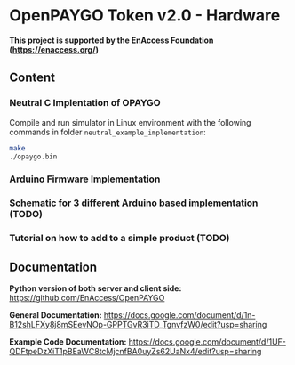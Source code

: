 # OpenPAYGO Token v2.0 - Hardware

**This project is supported by the EnAccess Foundation (https://enaccess.org/)**

## Content

### Neutral C Implentation of OPAYGO

Compile and run simulator in Linux environment with the following commands in folder `neutral_example_implementation`:

```bash
make
./opaygo.bin
```

### Arduino Firmware Implementation

### Schematic for 3 different Arduino based implementation (TODO)

### Tutorial on how to add to a simple product (TODO)

## Documentation

**Python version of both server and client side:** https://github.com/EnAccess/OpenPAYGO

**General Documentation:** https://docs.google.com/document/d/1n-B12shLFXy8j8mSEevNOp-GPPTGvR3iTD_TgnvfzW0/edit?usp=sharing

**Example Code Documentation:** https://docs.google.com/document/d/1UF-QDFtpeDzXiT1pBEaWC8tcMjcnfBA0uyZs62UaNx4/edit?usp=sharing
